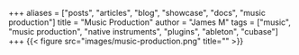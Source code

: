 +++
aliases = ["posts", "articles", "blog", "showcase", "docs", "music production"]
title = "Music Production"
author = "James M"
tags = ["music", "music production", "native instruments", "plugins", "ableton", "cubase"]
+++
{{< figure src="images/music-production.png" title="" >}}
